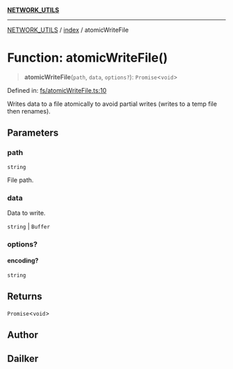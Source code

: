 [**NETWORK_UTILS**](../../README.md)

***

[NETWORK_UTILS](../../README.md) / [index](../README.md) / atomicWriteFile

# Function: atomicWriteFile()

> **atomicWriteFile**(`path`, `data`, `options?`): `Promise`\<`void`\>

Defined in: [fs/atomicWriteFile.ts:10](https://github.com/dailker/everyutil/blob/7c30ec40bbb398255a9be572db0a537e8bcb9c11/src/fs/atomicWriteFile.ts#L10)

Writes data to a file atomically to avoid partial writes (writes to a temp file then renames).

## Parameters

### path

`string`

File path.

### data

Data to write.

`string` | `Buffer`

### options?

#### encoding?

`string`

## Returns

`Promise`\<`void`\>

## Author

## Dailker
